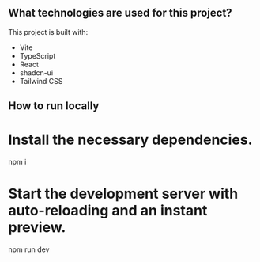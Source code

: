 ## What technologies are used for this project?

This project is built with:

- Vite
- TypeScript
- React
- shadcn-ui
- Tailwind CSS

## How to run locally

# Install the necessary dependencies.
npm i

# Start the development server with auto-reloading and an instant preview.
npm run dev
```

